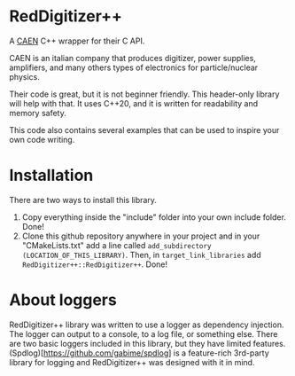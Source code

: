 # RedDigitizer++

A [CAEN](https://www.caen.it/) C++ wrapper for their C API.

CAEN is an italian company that produces digitizer, power supplies, 
amplifiers, and many others types of electronics for particle/nuclear physics.

Their code is great, but it is not beginner friendly. This 
header-only library will help with that. It uses C++20, and it is written for 
readability and memory safety.

This code also contains several examples that can be used to inspire your 
own code writing.

# Installation

There are two ways to install this library.

1. Copy everything inside the "include" folder into your own include folder. 
   Done!
2. Clone this github repository anywhere in your project and in your 
   "CMakeLists.txt" add a line called `add_subdirectory
   (LOCATION_OF_THIS_LIBRARY)`. Then, in `target_link_libraries` add
   `RedDigitizer++::RedDigitizer++`. Done!

# About loggers

RedDigitizer++ library was written to use a logger as dependency injection.
The logger can output to a console, to a log file, or something else. 
There are two basic loggers included in this library, but they have limited 
features. (Spdlog)[https://github.com/gabime/spdlog] is a feature-rich 3rd-party 
library for logging and RedDigitizer++ was designed with it in mind.